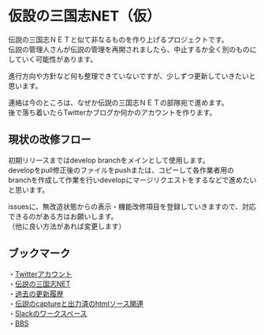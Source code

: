 # 仮設の三国志NET（仮）

伝説の三国志ＮＥＴと似て非なるものを作り上げるプロジェクトです。  
伝説の管理人さんが伝説の管理を再開されましたら、中止するか全く別のものにしていく可能性があります。

進行方向や方針など何も整理できていないですが、少しずつ更新していきたいと思います。

連絡は今のところは、なぜか伝説の三国志ＮＥＴの部隊宛で進めます。  
後で落ち着いたらTwitterかブログか何かのアカウントを作ります。


## 現状の改修フロー

初期リリースまではdevelop branchをメインとして使用します。  
developをpull修正後のファイルをpushまたは、コピーして各作業者用のbranchを作成して作業を行いdevelopにマージリクエストをするなどで進めたいと思います。

issuesに、無改造状態からの表示・機能改修項目を登録していきますので、対応できるのがある方はお願いします。  
（他に良い方法があれば変更します）

## ブックマーク

・[Twitterアカウント](https://twitter.com/kasebebii)  
・[伝説の三国志NET](http://densetu.sakura.ne.jp/index.cgi)  
・[過去の更新履歴](https://w.atwiki.jp/densetu0net/sp/pages/208.html)  
・[伝説のcaptureと出力済のhtmlソース関連](https://github.com/kasetsubaby/kasetsu/tree/develop/densetu)  
・[Slackのワークスペース](https://join.slack.com/t/densetu-3n/shared_invite/enQtODk1ODc3NzIyNjc4LWIyZmFlMDkzYmY2YjM2OTFlOTAyODNjNDA1MjJhNzJiMGIxNDUwMDBiODEwNmExNzc3OTE2MmFlYzhjYjU4NzE)  
・[BBS](https://jbbs.shitaraba.net/bbs/subject.cgi/netgame/16486/)
